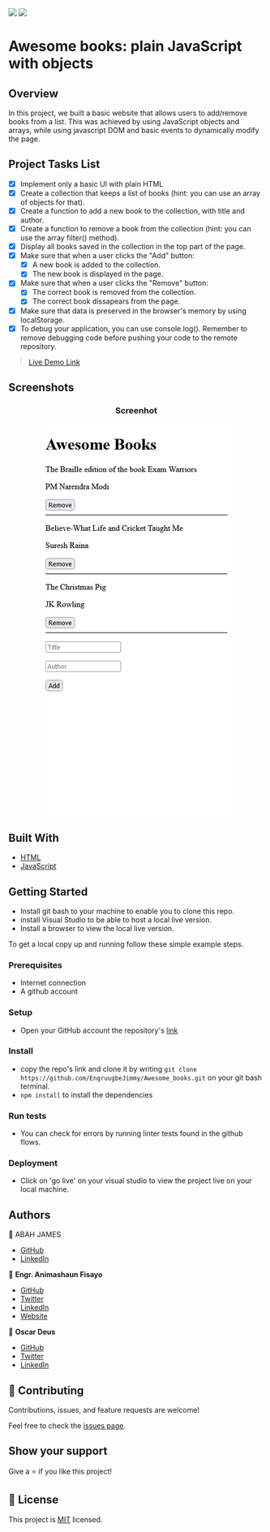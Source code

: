 ![](https://img.shields.io/badge/EngruugbeJimmy-blue)
![](https://img.shields.io/badge/fmanimashaun-green)

# Awesome books: plain JavaScript with objects

## Overview

In this project, we built a basic website that allows users to add/remove books from a list. This was achieved by using JavaScript objects and arrays, while using javascript DOM and basic events to dynamically modify the page.

## Project Tasks List

- [x] Implement only a basic UI with plain HTML
- [x] Create a collection that keeps a list of books (hint: you can use an array of objects for that).
- [x] Create a function to add a new book to the collection, with title and author.
- [x] Create a function to remove a book from the collection (hint: you can use the array filter() method).
- [x] Display all books saved in the collection in the top part of the page.
- [x] Make sure that when a user clicks the "Add" button:
  - [x] A new book is added to the collection.
  - [x] The new book is displayed in the page.
- [x] Make sure that when a user clicks the "Remove" button:
  - [x] The correct book is removed from the collection.
  - [x] The correct book dissapears from the page.
- [x] Make sure that data is preserved in the browser's memory by using localStorage.
- [x] To debug your application, you can use console.log(). Remember to remove debugging code before pushing your code to the remote repository.

> [Live Demo Link](https://engruugbejimmy.github.io/Awesome_books/)

## Screenshots

<h3 align="center">Screenhot</h3>
<p align="center">
  <img width="375" src="screenshots/mobile_demo.png">
</P>

## Built With

- [HTML](https://developer.mozilla.org/en-US/docs/Web/HTML)
- [JavaScript](https://developer.mozilla.org/en-US/docs/Web/JavaScript)


## Getting Started

- Install git bash to your machine to enable you to clone this repo.
- install Visual Studio to be able to host a local live version.
- Install a browser to view the local live version.

To get a local copy up and running follow these simple example steps.

### Prerequisites

- Internet connection
- A github account

### Setup

- Open your GitHub account the repository's [link](https://github.com/EngruugbeJimmy/Awesome_books)

### Install

- copy the repo's link and clone it by writing `git clone https://github.com/EngruugbeJimmy/Awesome_books.git` on your git bash terminal.
- `npm install` to install the dependencies

### Run tests

- You can check for errors by running linter tests found in the github flows.

### Deployment

- Click on 'go live' on your visual studio to view the project live on your local machine.

## Authors

👤 ABAH JAMES

- [GitHub](https://github.com/EngruugbeJimmy)
- [LinkedIn](https://www.linkedin.com/in/abah-james-ugbede-356982159/)

👤 **Engr. Animashaun Fisayo**

- [GitHub](https://github.com/fmanimashaun)
- [Twitter](https://twitter.com/fmanimashaun)
- [LinkedIn](https://www.linkedin.com/in/fmanimashaun/)
- [Website](https://fmanimashaun.com)

👤 **Oscar Deus**

- [GitHub](https://github.com/Oscah01/)
- [Twitter](https://twitter.com/@killer_pip)
- [LinkedIn](https://linkedin.com/in/OscahDeus)

## 🤝 Contributing

Contributions, issues, and feature requests are welcome!

Feel free to check the [issues page](../../issues/).

## Show your support

Give a ⭐️ if you like this project!

## 📝 License

This project is [MIT](./LICENSE) licensed.
